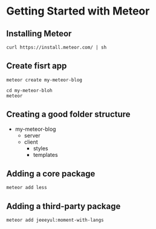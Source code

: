 
# Getting Started with Meteor
## Installing Meteor

    curl https://install.meteor.com/ | sh
## Create fisrt app

    meteor create my-meteor-blog
    
    cd my-meteor-bloh
    meteor
## Creating a good folder structure
- my-meteor-blog
  - server
  - client
    - styles
    - templates
## Adding a core package

    meteor add less
 
## Adding a third-party package
  
    meteor add jeeeyul:moment-with-langs
